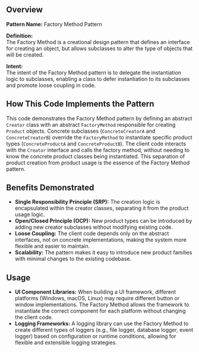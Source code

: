 ## Overview

**Pattern Name:** Factory Method Pattern

**Definition:**  
The Factory Method is a creational design pattern that defines an interface for creating an object, but allows subclasses to alter the type of objects that will be created.

**Intent:**  
The intent of the Factory Method pattern is to delegate the instantiation logic to subclasses, enabling a class to defer instantiation to its subclasses and promote loose coupling in code.

## How This Code Implements the Pattern

This code demonstrates the Factory Method pattern by defining an abstract `Creator` class with an abstract `FactoryMethod` responsible for creating `Product` objects. Concrete subclasses (`ConcreteCreatorA` and `ConcreteCreatorB`) override the `FactoryMethod` to instantiate specific product types (`ConcreteProductA` and `ConcreteProductB`). The client code interacts with the `Creator` interface and calls the factory method, without needing to know the concrete product classes being instantiated. This separation of product creation from product usage is the essence of the Factory Method pattern.

## Benefits Demonstrated

- **Single Responsibility Principle (SRP):** The creation logic is encapsulated within the creator classes, separating it from the product usage logic.
- **Open/Closed Principle (OCP):** New product types can be introduced by adding new creator subclasses without modifying existing code.
- **Loose Coupling:** The client code depends only on the abstract interfaces, not on concrete implementations, making the system more flexible and easier to maintain.
- **Scalability:** The pattern makes it easy to introduce new product families with minimal changes to the existing codebase.

## Usage

- **UI Component Libraries:** When building a UI framework, different platforms (Windows, macOS, Linux) may require different button or window implementations. The Factory Method allows the framework to instantiate the correct component for each platform without changing the client code.
- **Logging Frameworks:** A logging library can use the Factory Method to create different types of loggers (e.g., file logger, database logger, event logger) based on configuration or runtime conditions, allowing for flexible and extensible logging strategies.